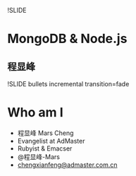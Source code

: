 !SLIDE

# MongoDB & Node.js #
## 程显峰 ##

!SLIDE bullets incremental transition=fade

# Who am I #

* 程显峰 Mars Cheng
* Evangelist at AdMaster
* Rubyist & Emacser
* @程显峰-Mars
* chengxianfeng@admaster.com.cn
